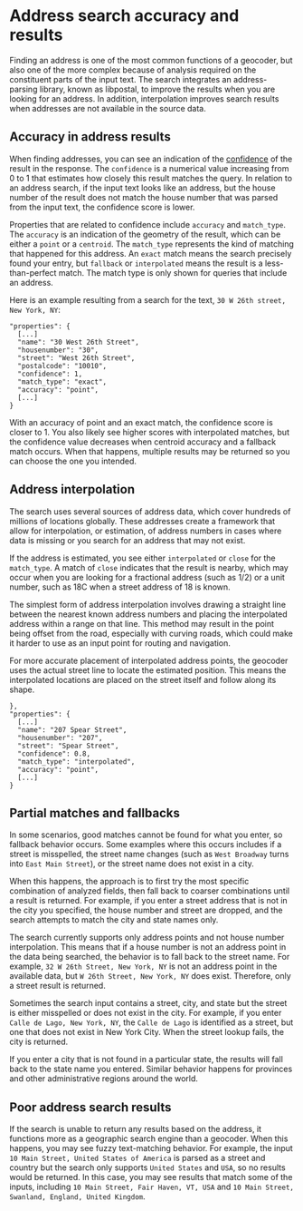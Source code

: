 # Address search accuracy and results

Finding an address is one of the most common functions of a geocoder, but also one of the more complex because of analysis required on the constituent parts of the input text. The search integrates an address-parsing library, known as libpostal, to improve the results when you are looking for an address. In addition, interpolation improves search results when addresses are not available in the source data.

## Accuracy in address results

When finding addresses, you can see an indication of the [confidence](response.md#confidence) of the result in the response. The `confidence` is a numerical value increasing from 0 to 1 that estimates how closely this result matches the query. In relation to an address search, if the input text looks like an address, but the house number of the result does not match the house number that was parsed from the input text, the confidence score is lower.

Properties that are related to confidence include `accuracy` and `match_type`. The `accuracy` is an indication of the geometry of the result, which can be either a `point` or a `centroid`. The `match_type` represents the kind of matching that happened for this address. An `exact` match means the search precisely found your entry, but `fallback` or `interpolated` means the result is a less-than-perfect match. The match type is only shown for queries that include an address.

Here is an example resulting from a search for the text, `30 W 26th street, New York, NY`:

```
"properties": {
  [...]
  "name": "30 West 26th Street",
  "housenumber": "30",
  "street": "West 26th Street",
  "postalcode": "10010",
  "confidence": 1,
  "match_type": "exact",
  "accuracy": "point",
  [...]
}
```

With an accuracy of point and an exact match, the confidence score is closer to 1. You also likely see higher scores with interpolated matches, but the confidence value decreases when centroid accuracy and a fallback match occurs. When that happens, multiple results may be returned so you can choose the one you intended.

## Address interpolation

The search uses several sources of address data, which cover hundreds of millions of locations globally. These addresses create a framework that allow for interpolation, or estimation, of address numbers in cases where data is missing or you search for an address that may not exist.

If the address is estimated, you see either `interpolated` or `close` for the `match_type`. A match of `close` indicates that the result is nearby, which may occur when you are looking for a fractional address (such as 1/2) or a unit number, such as 18C when a street address of 18 is known.

The simplest form of address interpolation involves drawing a straight line between the nearest known address numbers and placing the interpolated address within a range on that line. This method may result in the point being offset from the road, especially with curving roads, which could make it harder to use as an input point for routing and navigation.

For more accurate placement of interpolated address points, the geocoder uses the actual street line to locate the estimated position. This means the interpolated locations are placed on the street itself and follow along its shape.

```
},
"properties": {
  [...]
  "name": "207 Spear Street",
  "housenumber": "207",
  "street": "Spear Street",
  "confidence": 0.8,
  "match_type": "interpolated",
  "accuracy": "point",
  [...]
}
```

## Partial matches and fallbacks

In some scenarios, good matches cannot be found for what you enter, so fallback behavior occurs. Some examples where this occurs includes if a street is misspelled, the street name changes (such as `West Broadway` turns into `East Main Street`), or the street name does not exist in a city.

When this happens, the approach is to first try the most specific combination of analyzed fields, then fall back to coarser combinations until a result is returned. For example, if you enter a street address that is not in the city you specified, the house number and street are dropped, and the search attempts to match the city and state names only.  

The search currently supports only address points and not house number interpolation. This means that if a house number is not an address point in the data being searched, the behavior is to fall back to the street name. For example, `32 W 26th Street, New York, NY` is not an address point in the available data, but `W 26th Street, New York, NY` does exist. Therefore, only a street result is returned.

Sometimes the search input contains a street, city, and state but the street is either misspelled or does not exist in the city. For example, if you enter `Calle de Lago, New York, NY`, the `Calle de Lago` is identified as a street, but one that does not exist in New York City. When the street lookup fails, the city is returned.

If you enter a city that is not found in a particular state, the results will fall back to the state name you entered. Similar behavior happens for provinces and other administrative regions around the world.

## Poor address search results

If the search is unable to return any results based on the address, it functions more as a geographic search engine than a geocoder. When this happens, you may see fuzzy text-matching behavior. For example, the input `10 Main Street, United States of America` is parsed as a street and country but the search only supports `United States` and `USA`, so no results would be returned.  In this case, you may see results that match some of the inputs, including `10 Main Street, Fair Haven, VT, USA` and `10 Main Street, Swanland, England, United Kingdom`.  
